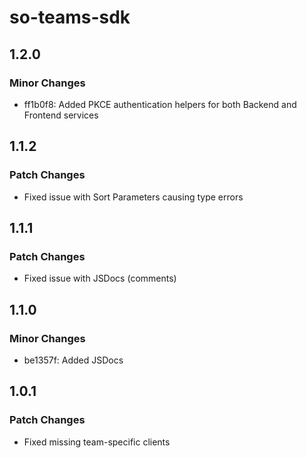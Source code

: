 # so-teams-sdk

## 1.2.0

### Minor Changes

- ff1b0f8: Added PKCE authentication helpers for both Backend and Frontend services

## 1.1.2

### Patch Changes

- Fixed issue with Sort Parameters causing type errors

## 1.1.1

### Patch Changes

- Fixed issue with JSDocs (comments)

## 1.1.0

### Minor Changes

- be1357f: Added JSDocs

## 1.0.1

### Patch Changes

- Fixed missing team-specific clients
